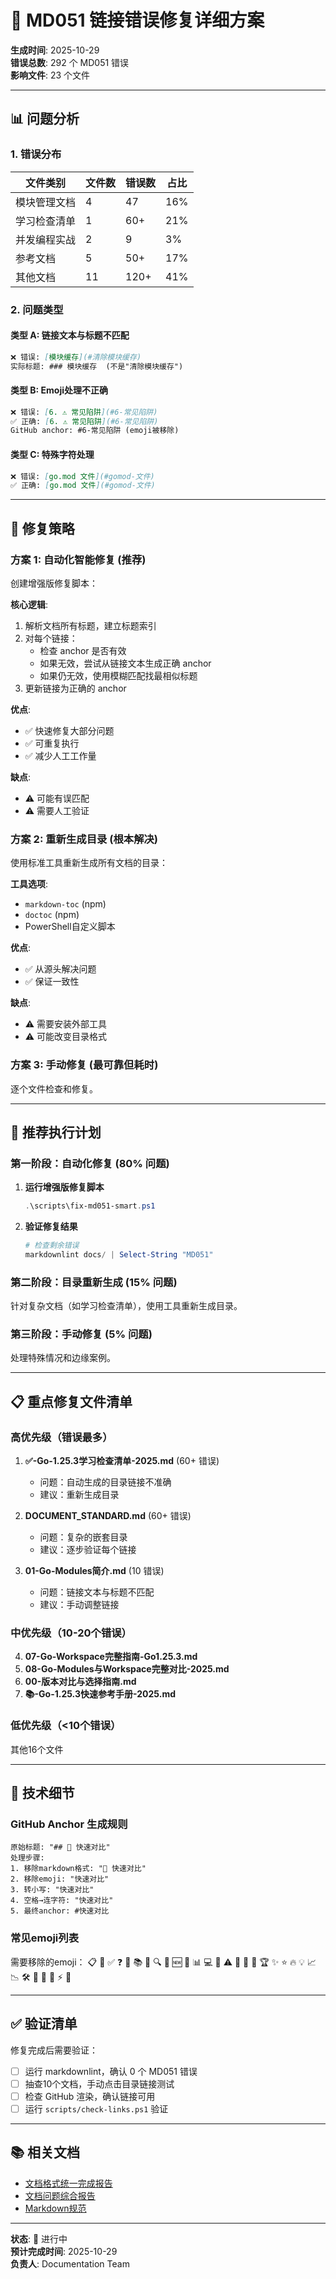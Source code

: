 # 🔧 MD051 链接错误修复详细方案

**生成时间**: 2025-10-29  
**错误总数**: 292 个 MD051 错误  
**影响文件**: 23 个文件

---

## 📊 问题分析

### 1. 错误分布

| 文件类别 | 文件数 | 错误数 | 占比 |
|---------|-------|-------|------|
| 模块管理文档 | 4 | 47 | 16% |
| 学习检查清单 | 1 | 60+ | 21% |
| 并发编程实战 | 2 | 9 | 3% |
| 参考文档 | 5 | 50+ | 17% |
| 其他文档 | 11 | 120+ | 41% |

### 2. 问题类型

#### 类型 A: 链接文本与标题不匹配

```markdown
❌ 错误: [模块缓存](#清除模块缓存)
实际标题: ### 模块缓存  (不是"清除模块缓存")
```

#### 类型 B: Emoji处理不正确

```markdown
❌ 错误: [6. ⚠️ 常见陷阱](#6-常见陷阱)
✅ 正确: [6. ⚠️ 常见陷阱](#6-常见陷阱)  
GitHub anchor: #6-常见陷阱 (emoji被移除)
```

#### 类型 C: 特殊字符处理

```markdown
❌ 错误: [go.mod 文件](#gomod-文件)
✅ 正确: [go.mod 文件](#gomod-文件)
```

---

## 🎯 修复策略

### 方案 1: 自动化智能修复 (推荐)

创建增强版修复脚本：

**核心逻辑**:

1. 解析文档所有标题，建立标题索引
2. 对每个链接：
   - 检查 anchor 是否有效
   - 如果无效，尝试从链接文本生成正确 anchor
   - 如果仍无效，使用模糊匹配找最相似标题
3. 更新链接为正确的 anchor

**优点**:

- ✅ 快速修复大部分问题
- ✅ 可重复执行
- ✅ 减少人工工作量

**缺点**:

- ⚠️ 可能有误匹配
- ⚠️ 需要人工验证

### 方案 2: 重新生成目录 (根本解决)

使用标准工具重新生成所有文档的目录：

**工具选项**:

- `markdown-toc` (npm)
- `doctoc` (npm)
- PowerShell自定义脚本

**优点**:

- ✅ 从源头解决问题
- ✅ 保证一致性

**缺点**:

- ⚠️ 需要安装外部工具
- ⚠️ 可能改变目录格式

### 方案 3: 手动修复 (最可靠但耗时)

逐个文件检查和修复。

---

## 🚀 推荐执行计划

### 第一阶段：自动化修复 (80% 问题)

1. **运行增强版修复脚本**

   ```powershell
   .\scripts\fix-md051-smart.ps1
   ```

2. **验证修复结果**

   ```powershell
   # 检查剩余错误
   markdownlint docs/ | Select-String "MD051"
   ```

### 第二阶段：目录重新生成 (15% 问题)

针对复杂文档（如学习检查清单），使用工具重新生成目录。

### 第三阶段：手动修复 (5% 问题)

处理特殊情况和边缘案例。

---

## 📋 重点修复文件清单

### 高优先级（错误最多）

1. **✅-Go-1.25.3学习检查清单-2025.md** (60+ 错误)
   - 问题：自动生成的目录链接不准确
   - 建议：重新生成目录

2. **DOCUMENT_STANDARD.md** (60+ 错误)
   - 问题：复杂的嵌套目录
   - 建议：逐步验证每个链接

3. **01-Go-Modules简介.md** (10 错误)
   - 问题：链接文本与标题不匹配
   - 建议：手动调整链接

### 中优先级（10-20个错误）

4. **07-Go-Workspace完整指南-Go1.25.3.md**
5. **08-Go-Modules与Workspace完整对比-2025.md**
6. **00-版本对比与选择指南.md**
7. **📚-Go-1.25.3快速参考手册-2025.md**

### 低优先级（<10个错误）

其他16个文件

---

## 🔧 技术细节

### GitHub Anchor 生成规则

```
原始标题: "## 🎯 快速对比"
处理步骤:
1. 移除markdown格式: "🎯 快速对比"
2. 移除emoji: "快速对比"
3. 转小写: "快速对比"
4. 空格→连字符: "快速对比"
5. 最终anchor: #快速对比
```

### 常见emoji列表

需要移除的emoji：
📋 🎯 ✅ ❓ 🎉 📚 📝 🔍 🚨 🆕 🔗 📊 💻 🔧 ⚠️ 📖 🎊 📑 🏆 ✨ ⭐ 🔥 💡 📈 📉 🛠️ 🚀 💪 🌟 ⚡ 🎨

---

## ✅ 验证清单

修复完成后需要验证：

- [ ] 运行 markdownlint，确认 0 个 MD051 错误
- [ ] 抽查10个文档，手动点击目录链接测试
- [ ] 检查 GitHub 渲染，确认链接可用
- [ ] 运行 `scripts/check-links.ps1` 验证

---

## 📚 相关文档

- [文档格式统一完成报告](./🎉-文档格式统一完成-2025-10-29.md)
- [文档问题综合报告](./🚨-文档问题综合报告-2025-10-29.md)
- [Markdown规范](./reference/resources/DOCUMENT_STANDARD.md)

---

**状态**: 🔄 进行中  
**预计完成时间**: 2025-10-29  
**负责人**: Documentation Team
